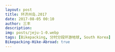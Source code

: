 ```yaml
---
layout: post
title: 环济州岛.2017
date: 2017-08-05 00:10
author: 三丰
description:
img: posts/jeju-1-0.webp
tags: [Bikepacking, 分时分段环游地球, South Korea]
Bikepacking-Hike-Abroad: true
---
```

<script>
    function password()
    {
        var i=1;
            var passwd=prompt('亲爱滴，这个页面需要信任密码哦:','');//这是输入密码的提示语，可以改为你想要显示的内容，比如本站地址之类的
        while(i<3)
        {
            if(passwd=="sanfeng's world")//这是密码
            {
            alert('恭喜你！');//这是输入正确后的提示，可以改为自己想要的提示语
            break;
            }
            i++;
            var passwd=prompt('密码错误!请重新输入:\n你还有'+(4-i)+'次机会。');
        }
        if(password!="vip.zan.smarted"&&i==3)
        {
            alert('亲爱滴，信任是交流的第一步。');
            location.href="https://iwangsanfeng.gitee.io";//这是密码输入错误超过3次后转到的错误页面，也可设为别的页面
        }
        return "";
    }
        password();
</script>

